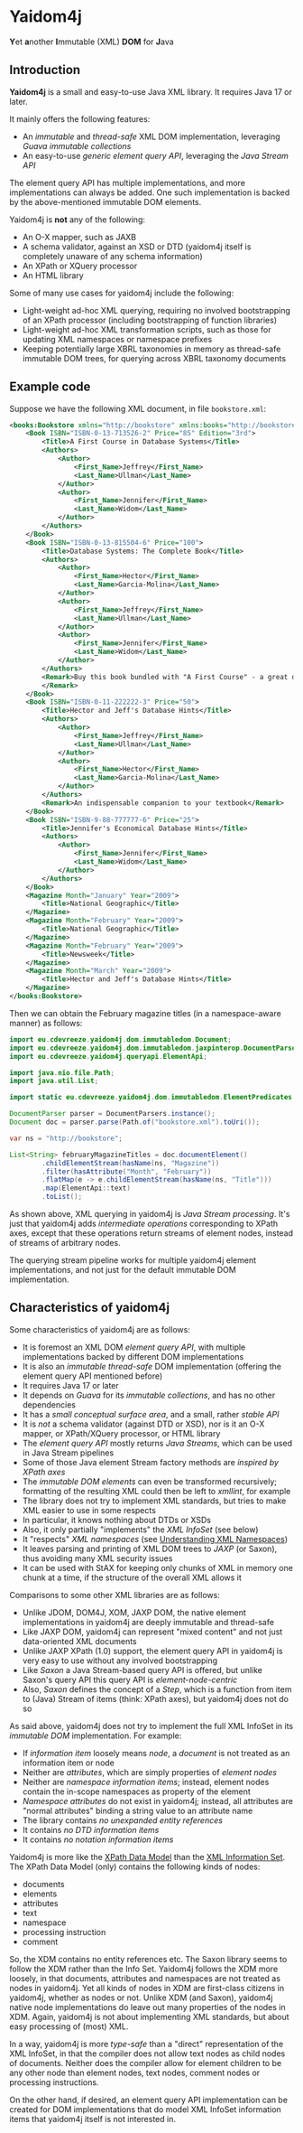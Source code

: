 # Yaidom4j

**Y**et **a**nother **I**mmutable (XML) **DOM** for **J**ava

## Introduction

**Yaidom4j** is a small and easy-to-use Java XML library. It requires Java 17 or later.

It mainly offers the following features:
* An *immutable* and *thread-safe* XML DOM implementation, leveraging *Guava immutable collections*
* An easy-to-use *generic element query API*, leveraging the *Java Stream API*

The element query API has multiple implementations, and more implementations can always be added.
One such implementation is backed by the above-mentioned immutable DOM elements.

Yaidom4j is **not** any of the following:
* An O-X mapper, such as JAXB
* A schema validator, against an XSD or DTD (yaidom4j itself is completely unaware of any schema information)
* An XPath or XQuery processor
* An HTML library

Some of many use cases for yaidom4j include the following:
* Light-weight ad-hoc XML querying, requiring no involved bootstrapping of an XPath processor (including bootstrapping of function libraries)
* Light-weight ad-hoc XML transformation scripts, such as those for updating XML namespaces or namespace prefixes
* Keeping potentially large XBRL taxonomies in memory as thread-safe immutable DOM trees, for querying across XBRL taxonomy documents

## Example code

Suppose we have the following XML document, in file `bookstore.xml`:

```xml
<books:Bookstore xmlns="http://bookstore" xmlns:books="http://bookstore">
    <Book ISBN="ISBN-0-13-713526-2" Price="85" Edition="3rd">
        <Title>A First Course in Database Systems</Title>
        <Authors>
            <Author>
                <First_Name>Jeffrey</First_Name>
                <Last_Name>Ullman</Last_Name>
            </Author>
            <Author>
                <First_Name>Jennifer</First_Name>
                <Last_Name>Widom</Last_Name>
            </Author>
        </Authors>
    </Book>
    <Book ISBN="ISBN-0-13-815504-6" Price="100">
        <Title>Database Systems: The Complete Book</Title>
        <Authors>
            <Author>
                <First_Name>Hector</First_Name>
                <Last_Name>Garcia-Molina</Last_Name>
            </Author>
            <Author>
                <First_Name>Jeffrey</First_Name>
                <Last_Name>Ullman</Last_Name>
            </Author>
            <Author>
                <First_Name>Jennifer</First_Name>
                <Last_Name>Widom</Last_Name>
            </Author>
        </Authors>
        <Remark>Buy this book bundled with "A First Course" - a great deal!
        </Remark>
    </Book>
    <Book ISBN="ISBN-0-11-222222-3" Price="50">
        <Title>Hector and Jeff's Database Hints</Title>
        <Authors>
            <Author>
                <First_Name>Jeffrey</First_Name>
                <Last_Name>Ullman</Last_Name>
            </Author>
            <Author>
                <First_Name>Hector</First_Name>
                <Last_Name>Garcia-Molina</Last_Name>
            </Author>
        </Authors>
        <Remark>An indispensable companion to your textbook</Remark>
    </Book>
    <Book ISBN="ISBN-9-88-777777-6" Price="25">
        <Title>Jennifer's Economical Database Hints</Title>
        <Authors>
            <Author>
                <First_Name>Jennifer</First_Name>
                <Last_Name>Widom</Last_Name>
            </Author>
        </Authors>
    </Book>
    <Magazine Month="January" Year="2009">
        <Title>National Geographic</Title>
    </Magazine>
    <Magazine Month="February" Year="2009">
        <Title>National Geographic</Title>
    </Magazine>
    <Magazine Month="February" Year="2009">
        <Title>Newsweek</Title>
    </Magazine>
    <Magazine Month="March" Year="2009">
        <Title>Hector and Jeff's Database Hints</Title>
    </Magazine>
</books:Bookstore>
```

Then we can obtain the February magazine titles (in a namespace-aware manner) as follows:

```java
import eu.cdevreeze.yaidom4j.dom.immutabledom.Document;
import eu.cdevreeze.yaidom4j.dom.immutabledom.jaxpinterop.DocumentParsers;
import eu.cdevreeze.yaidom4j.queryapi.ElementApi;

import java.nio.file.Path;
import java.util.List;

import static eu.cdevreeze.yaidom4j.dom.immutabledom.ElementPredicates.*;

DocumentParser parser = DocumentParsers.instance();
Document doc = parser.parse(Path.of("bookstore.xml").toUri());

var ns = "http://bookstore";

List<String> februaryMagazineTitles = doc.documentElement()
        .childElementStream(hasName(ns, "Magazine"))
        .filter(hasAttribute("Month", "February"))
        .flatMap(e -> e.childElementStream(hasName(ns, "Title")))
        .map(ElementApi::text)
        .toList();
```

As shown above, XML querying in yaidom4j is *Java Stream processing*. It's just that yaidom4j adds
*intermediate operations* corresponding to XPath axes, except that these operations return streams
of element nodes, instead of streams of arbitrary nodes.

The querying stream pipeline works for multiple yaidom4j element implementations, and not just for
the default immutable DOM implementation.

## Characteristics of yaidom4j

Some characteristics of yaidom4j are as follows:
* It is foremost an XML DOM *element query API*, with multiple implementations backed by different DOM implementations
* It is also an *immutable thread-safe* DOM implementation (offering the element query API mentioned before)
* It requires Java 17 or later
* It depends on *Guava* for its *immutable collections*, and has no other dependencies
* It has a *small conceptual surface area*, and a small, rather *stable API*
* It is *not* a schema validator (against DTD or XSD), nor is it an O-X mapper, or XPath/XQuery processor, or HTML library
* The *element query API* mostly returns *Java Streams*, which can be used in Java Stream pipelines
* Some of those Java element Stream factory methods are *inspired by XPath axes*
* The *immutable DOM elements* can even be transformed recursively; formatting of the resulting XML could then be left to *xmllint*, for example
* The library does not try to implement XML standards, but tries to make XML easier to use in some respects
* In particular, it knows nothing about DTDs or XSDs
* Also, it only partially "implements" the *XML InfoSet* (see below)
* It "respects" *XML namespaces* (see [Understanding XML Namespaces](https://www.lenzconsulting.com/namespaces/))
* It leaves parsing and printing of XML DOM trees to *JAXP* (or Saxon), thus avoiding many XML security issues
* It can be used with StAX for keeping only chunks of XML in memory one chunk at a time, if the structure of the overall XML allows it

Comparisons to some other XML libraries are as follows:
* Unlike JDOM, DOM4J, XOM, JAXP DOM, the native element implementations in yaidom4j are deeply immutable and thread-safe
* Like JAXP DOM, yaidom4j can represent "mixed content" and not just data-oriented XML documents
* Unlike JAXP XPath (1.0) support, the element query API in yaidom4j is very easy to use without any involved bootstrapping
* Like *Saxon* a Java Stream-based query API is offered, but unlike Saxon's query API this query API is *element-node-centric*
* Also, *Saxon* defines the concept of a *Step*, which is a function from item to (Java) Stream of items (think: XPath axes), but yaidom4j does not do so

As said above, yaidom4j does not try to implement the full XML InfoSet in its *immutable DOM* implementation. For example:
* If *information item* loosely means *node*, a *document* is not treated as an information item or node
* Neither are *attributes*, which are simply properties of *element nodes*
* Neither are *namespace information items*; instead, element nodes contain the in-scope namespaces as property of the element
* *Namespace attributes* do not exist in yaidom4j; instead, all attributes are "normal attributes" binding a string value to an attribute name
* The library contains *no unexpanded entity references*
* It contains *no DTD information items*
* It contains *no notation information items*

Yaidom4j is more like the [XPath Data Model](https://www.w3.org/TR/xpath-datamodel-31/#Node) than the
[XML Information Set](https://www.w3.org/TR/2004/REC-xml-infoset-20040204/). The XPath Data Model (only) contains
the following kinds of nodes:
* documents
* elements
* attributes
* text
* namespace
* processing instruction
* comment

So, the XDM contains no entity references etc. The Saxon library seems to follow the XDM rather than the
Info Set. Yaidom4j follows the XDM more loosely, in that documents, attributes and namespaces are not treated
as nodes in yaidom4j. Yet all kinds of nodes in XDM are first-class citizens in yaidom4j, whether as nodes or
not. Unlike XDM (and Saxon), yaidom4j native node implementations do leave out many properties of the nodes in XDM.
Again, yaidom4j is not about implementing XML standards, but about easy processing of (most) XML.

In a way, yaidom4j is more *type-safe* than a "direct" representation of the XML InfoSet, in that the compiler does not allow
text nodes as child nodes of documents. Neither does the compiler allow for element children to be any other node than
element nodes, text nodes, comment nodes or processing instructions.

On the other hand, if desired, an element query API implementation can be created for DOM implementations that
do model XML InfoSet information items that yaidom4j itself is not interested in.
